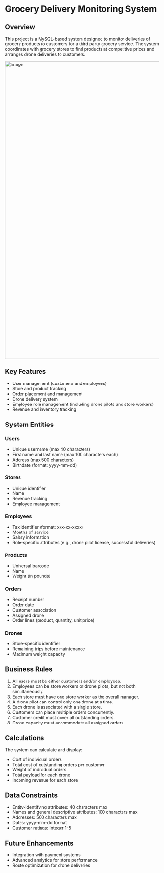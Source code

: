 # Grocery Delivery Monitoring System

## Overview

This project is a MySQL-based system designed to monitor deliveries of grocery products to customers for a third party grocery service. The system coordinates with grocery stores to find products at competitive prices and arranges drone deliveries to customers.

<img width="975" alt="image" src="https://github.com/user-attachments/assets/f8198555-3db2-46d7-8f6f-86e0778ef621" />

## Key Features

- User management (customers and employees)
- Store and product tracking
- Order placement and management
- Drone delivery system
- Employee role management (including drone pilots and store workers)
- Revenue and inventory tracking

## System Entities

### Users
- Unique username (max 40 characters)
- First name and last name (max 100 characters each)
- Address (max 500 characters)
- Birthdate (format: yyyy-mm-dd)

### Stores
- Unique identifier
- Name
- Revenue tracking
- Employee management

### Employees
- Tax identifier (format: xxx-xx-xxxx)
- Months of service
- Salary information
- Role-specific attributes (e.g., drone pilot license, successful deliveries)

### Products
- Universal barcode
- Name
- Weight (in pounds)

### Orders
- Receipt number
- Order date
- Customer association
- Assigned drone
- Order lines (product, quantity, unit price)

### Drones
- Store-specific identifier
- Remaining trips before maintenance
- Maximum weight capacity

## Business Rules

1. All users must be either customers and/or employees.
2. Employees can be store workers or drone pilots, but not both simultaneously.
3. Each store must have one store worker as the overall manager.
4. A drone pilot can control only one drone at a time.
5. Each drone is associated with a single store.
6. Customers can place multiple orders concurrently.
7. Customer credit must cover all outstanding orders.
8. Drone capacity must accommodate all assigned orders.

## Calculations

The system can calculate and display:
- Cost of individual orders
- Total cost of outstanding orders per customer
- Weight of individual orders
- Total payload for each drone
- Incoming revenue for each store

## Data Constraints

- Entity-identifying attributes: 40 characters max
- Names and general descriptive attributes: 100 characters max
- Addresses: 500 characters max
- Dates: yyyy-mm-dd format
- Customer ratings: Integer 1-5

## Future Enhancements

- Integration with payment systems
- Advanced analytics for store performance
- Route optimization for drone deliveries
